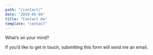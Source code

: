 ```yaml
---
path: "/contact/"
date: "2019-05-04"
title: "Contact me"
template: "contact"
---
```

What’s on your mind?

If you’d like to get in touch, submitting this form will send me an email.